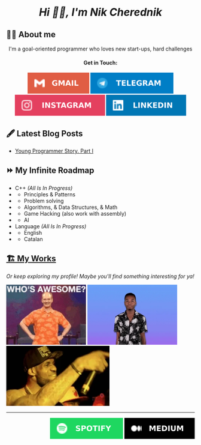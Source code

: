 <h1 float="left" align="center"><em>Hi 🖖🏿, I'm Nik Cherednik</em></h1>

## 🧑🏻 About me
<!-- <img width="300" align="right" src="./MyPhoto.png"> -->
<p align="center">I'm a goal-oriented programmer who loves new start-ups, hard challenges</p>

<h4 align="center">Get in Touch:</h4>

<p align="center">
  <a href="mailto:ighosta9@gmail.com"><img src="./social-icons/icon-gmail.svg"></a>
  <a href="https://t.me/kolyandev"><img src="./social-icons/icon-telegram.svg"></a>
  <a href="https://instagram.com/mesa_us"><img src="./social-icons/icon-instagram.svg"></a>
  <a href="https://linkedin.com/in/nikolay-cherednik-78a244207"><img src="./social-icons/icon-linkedin.svg"></a>
</p>

## 🖋 Latest Blog Posts
- [Young Programmer Story. Part I](https://kolyandev.medium.com/young-programmer-story-part-one-75eace79ffdf)

<!--
## Education 🎓
### High School (2019 - 2021)
## Certificates/Awards 📄
## 🗻 Experience
### [<img src="./job-icons/icon-practicum.png" align="left" width="24">Practicum by Yandex](https://practicum.yandex.com) (June 2020 - Present)
- <b>Position: </b>Content Manager of Front-End Programme
- <b>Experience: </b>10 months
- <details open>
  <summary><b>Description</b></summary>
  to be continued</details>
### [<img src="./job-icons/icon-htmlacademy.png" align="left" width="24">HTML Academy](https://htmlacademy.ru) (January 2020 - October 2020)
- <b>Position: </b>Middle Front-End Mentor
- <b>Experience: </b>10 months
- <details open>
  <summary><b>Description</b></summary>
  to be continued</details>
### <img src="./job-icons/icon-freelance.png" align="left" width="24">Freelance (December 2017 - January 2020)
- <b>Position: </b>Junior Front-End Developer
- <b>Experience: </b>2 years 2 months
- <details open>
  <summary><b>Description</b></summary>
  to be continued</details>
## 🎯 Hard Skills
### Languages & Tools
<img src="./stack-icons/icon-cpp.svg"> <img src="./stack-icons/icon-csharp.svg"> <img src="./stack-icons/icon-git.svg"> <img src="./stack-icons/icon-html.svg"> <img src="./stack-icons/icon-css.svg">  
<img src="./stack-icons/icon-js.svg"> <img src="./stack-icons/icon-sass.svg"> <img src="./stack-icons/icon-webpack.svg">  
<img src="./stack-icons/icon-bootstrap.svg"> <img src="./stack-icons/icon-vue.svg"> <img src="./stack-icons/icon-react.svg"> <img src="./stack-icons/icon-dotnet.svg">
### Softwares
<img src="./software-icons/icon-rider.svg"> <img src="./software-icons/icon-vscode.svg"> <img src="./software-icons/icon-figma.svg">  
<img src="./software-icons/icon-unity.svg"> <img src="./software-icons/icon-ue.svg"> <img src="./software-icons/icon-blender.svg">
### Principles & Concepts
**BEM 🥚 OOP 🥚 DRY 🥚 SOLID**
## 🥋 Soft Skills
📆 Time Management 🏅 Good Listener & Word-Player 🥅 Experienced Team-Player  
🗽 High-Motivated 🏰 Goal-Oriented 🔋 Capable Employee 🔢 Mathematics
-->

## ⏩ My Infinite Roadmap

- C++ *(All Is In Progress)*
- - Principles & Patterns
- - Problem solving
- - Algorithms, & Data Structures, & Math
- - Game Hacking (also work with assembly)
- - AI
- Language *(All Is In Progress)*
- - English 
- - Catalan

## [🏗 My Works](https://github.com/kolyandev/MyWorks)
*Or keep exploring my profile!*
*Maybe you'll find something interesting for ya!*

<img src="./support-gifs/whoisawesome.webp" height="160"> <img src="./support-gifs/youreawesome.webp" height="160"> <img src="./support-gifs/heallows.webp" height="160">

---

<p align="right">
  <a href="https://open.spotify.com/user/ft3pan164rcmlcyge2emy01a1"><img src="./social-icons/icon-spotify.svg"></a>
  <a href="https://kolyandev.medium.com/"><img src="./social-icons/icon-medium.svg"></a>
</p>
